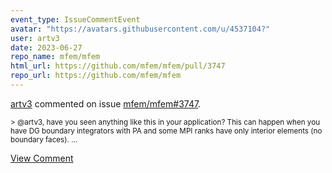 ```yaml
---
event_type: IssueCommentEvent
avatar: "https://avatars.githubusercontent.com/u/4537104?"
user: artv3
date: 2023-06-27
repo_name: mfem/mfem
html_url: https://github.com/mfem/mfem/pull/3747
repo_url: https://github.com/mfem/mfem
---
```


<a href='https://github.com/artv3' target='_blank'>artv3</a> commented on issue <a href='https://github.com/mfem/mfem/pull/3747' target='_blank'>mfem/mfem#3747</a>.

<small>> @artv3, have you seen anything like this in your application? This can happen when you have DG boundary integrators with PA and some MPI ranks have only interior elements (no boundary faces)....</small>

<a href='https://github.com/mfem/mfem/pull/3747' target='_blank'>View Comment</a>
